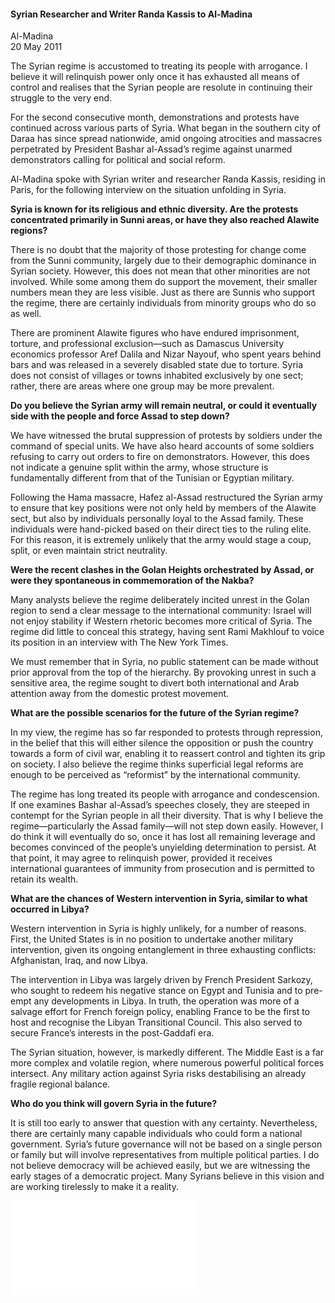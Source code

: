 <h4>Syrian Researcher and Writer Randa Kassis to Al-Madina</h4>

Al-Madina  
20 May 2011  

The Syrian regime is accustomed to treating its people with arrogance. I believe it will relinquish power only once it has exhausted all means of control and realises that the Syrian people are resolute in continuing their struggle to the very end.

For the second consecutive month, demonstrations and protests have continued across various parts of Syria. What began in the southern city of Daraa has since spread nationwide, amid ongoing atrocities and massacres perpetrated by President Bashar al-Assad’s regime against unarmed demonstrators calling for political and social reform.

Al-Madina spoke with Syrian writer and researcher Randa Kassis, residing in Paris, for the following interview on the situation unfolding in Syria.

<b>Syria is known for its religious and ethnic diversity. Are the protests concentrated primarily in Sunni areas, or have they also reached Alawite regions?</b>

There is no doubt that the majority of those protesting for change come from the Sunni community, largely due to their demographic dominance in Syrian society. However, this does not mean that other minorities are not involved. While some among them do support the movement, their smaller numbers mean they are less visible. Just as there are Sunnis who support the regime, there are certainly individuals from minority groups who do so as well.

There are prominent Alawite figures who have endured imprisonment, torture, and professional exclusion—such as Damascus University economics professor Aref Dalila and Nizar Nayouf, who spent years behind bars and was released in a severely disabled state due to torture. Syria does not consist of villages or towns inhabited exclusively by one sect; rather, there are areas where one group may be more prevalent.

<b>Do you believe the Syrian army will remain neutral, or could it eventually side with the people and force Assad to step down?</b>

We have witnessed the brutal suppression of protests by soldiers under the command of special units. We have also heard accounts of some soldiers refusing to carry out orders to fire on demonstrators. However, this does not indicate a genuine split within the army, whose structure is fundamentally different from that of the Tunisian or Egyptian military.

Following the Hama massacre, Hafez al-Assad restructured the Syrian army to ensure that key positions were not only held by members of the Alawite sect, but also by individuals personally loyal to the Assad family. These individuals were hand-picked based on their direct ties to the ruling elite. For this reason, it is extremely unlikely that the army would stage a coup, split, or even maintain strict neutrality.

<b>Were the recent clashes in the Golan Heights orchestrated by Assad, or were they spontaneous in commemoration of the Nakba?</b>

Many analysts believe the regime deliberately incited unrest in the Golan region to send a clear message to the international community: Israel will not enjoy stability if Western rhetoric becomes more critical of Syria. The regime did little to conceal this strategy, having sent Rami Makhlouf to voice its position in an interview with The New York Times.

We must remember that in Syria, no public statement can be made without prior approval from the top of the hierarchy. By provoking unrest in such a sensitive area, the regime sought to divert both international and Arab attention away from the domestic protest movement.

<b>What are the possible scenarios for the future of the Syrian regime?</b>

In my view, the regime has so far responded to protests through repression, in the belief that this will either silence the opposition or push the country towards a form of civil war, enabling it to reassert control and tighten its grip on society. I also believe the regime thinks superficial legal reforms are enough to be perceived as “reformist” by the international community.

The regime has long treated its people with arrogance and condescension. If one examines Bashar al-Assad’s speeches closely, they are steeped in contempt for the Syrian people in all their diversity. That is why I believe the regime—particularly the Assad family—will not step down easily. However, I do think it will eventually do so, once it has lost all remaining leverage and becomes convinced of the people’s unyielding determination to persist. At that point, it may agree to relinquish power, provided it receives international guarantees of immunity from prosecution and is permitted to retain its wealth.

<b>What are the chances of Western intervention in Syria, similar to what occurred in Libya?</b>

Western intervention in Syria is highly unlikely, for a number of reasons. First, the United States is in no position to undertake another military intervention, given its ongoing entanglement in three exhausting conflicts: Afghanistan, Iraq, and now Libya.

The intervention in Libya was largely driven by French President Sarkozy, who sought to redeem his negative stance on Egypt and Tunisia and to pre-empt any developments in Libya. In truth, the operation was more of a salvage effort for French foreign policy, enabling France to be the first to host and recognise the Libyan Transitional Council. This also served to secure France’s interests in the post-Gaddafi era.

The Syrian situation, however, is markedly different. The Middle East is a far more complex and volatile region, where numerous powerful political forces intersect. Any military action against Syria risks destabilising an already fragile regional balance.

<b>Who do you think will govern Syria in the future?</b>

It is still too early to answer that question with any certainty. Nevertheless, there are certainly many capable individuals who could form a national government. Syria’s future governance will not be based on a single person or family but will involve representatives from multiple political parties. I do not believe democracy will be achieved easily, but we are witnessing the early stages of a democratic project. Many Syrians believe in this vision and are working tirelessly to make it a reality.

![](107-Almadina.pdf)
<p></p>
